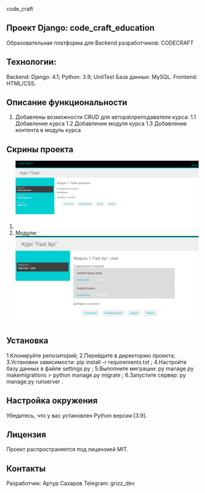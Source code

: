 code_craft

## Проект Django: code_craft_education

Образовательная платформа для Backend разработчиков: CODECRAFT

## Технологии:

Backend: Django: 4.1;
Python: 3.9; UnitTest
База данных: MySQL.
Frontend: HTML/CSS.


## Описание функциональности
1. Добавлены возможности CRUD для автора\преподавателя курса:
   1.1 Добавление курса
   1.2 Добавление модуля курса
   1.3 Добавление контента в модуль курса


## Скрины проекта
1. ![img.png](img.png)
2. Модули: ![img_1.png](img_1.png)
   



## Установка

1.Клонируйте репозиторий;
2.Перейдите в директорию проекта;
3.Установки зависимости: pip install -r requirements.txt ;
4.Настройте базу данных в файле settings.py ;
5.Выполните миграции: py manage.py makemigrations > python manage.py migrate ;
6.Запустите сервер: py manage.py runserver .

## Настройка окружения

Убедитесь, что у вас установлен Python версии [3.9].

## Лицензия

Проект распространяется под лицензией MIT.

## Контакты

Разработчик: Артур Сахаров
Telegram: grizz_dev
